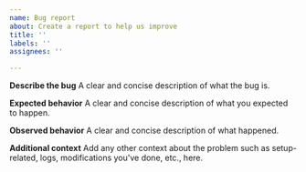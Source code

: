 ```yaml
---
name: Bug report
about: Create a report to help us improve
title: ''
labels: ''
assignees: ''

---
```


**Describe the bug**
A clear and concise description of what the bug is.

**Expected behavior**
A clear and concise description of what you expected to happen.

**Observed behavior**
A clear and concise description of what happened.

**Additional context**
Add any other context about the problem such as setup-related, logs, modifications you've done, etc., here.
